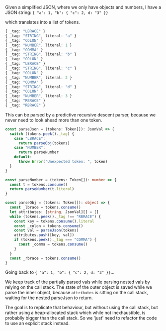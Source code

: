 Given a simplified JSON, where we only have objects and numbers, I have a JSON string:
`{ "a": 1, "b": { "c": 2, d: "3" }}`

which translates into a list of tokens.
```typescript
{ _tag: "LBRACE" }
{ _tag: "STRING", literal: "a" }
{ _tag: "COLON" }
{ _tag: "NUMBER", literal: 1 }
{ _tag: "COMMA" }
{ _tag: "STRING", literal: "b" }
{ _tag: "COLON" }
{ _tag: "LBRACE" }
{ _tag: "STRING", literal: "c" }
{ _tag: "COLON" }
{ _tag: "NUMBER", literal: 2 }
{ _tag: "COMMA" }
{ _tag: "STRING", literal: "d" }
{ _tag: "COLON" }
{ _tag: "NUMBER", literal: 3 }
{ _tag: "RBRACE" }
{ _tag: "RBRACE" }
```

This can be parsed by a predictive recursive descent parser, because we never need to look ahead more than one token.
```typescript
const parseJson = (tokens: Token[]): JsonVal => {
  switch (tokens.peek()._tag) {
    case "LBRACE":
      return parseObj(tokens)
    case "NUMBER":
      return parseNumber
    default:
      throw Error("Unexpected token: ", token)
  }
}

const parseNumber = (tokens: Token[]): number => {
  const t = tokens.consume()
  return parseNumber(t.literal)
}

const parseObj = (tokens: Token[]): object => {
  const _lbrace = tokens.consume()
  let attributes: [string, JsonVal][] = []
  while (tokens.peek()._tag !== "RBRACE") {
    const key = tokens.consume().literal
    const _colon = tokens.consume()
    const val = parseJson(tokens)
    attributes.push([key, val])
    if (tokens.peek()._tag === "COMMA") {
      const _comma = tokens.consume() 
    }
  }
  const _rbrace = tokens.consume()
}
```

Going back to `{ "a": 1, "b": { "c": 2, d: "3" }}`...

We keep track of the partially parsed vals while parsing nested vals by relying on the call stack. The state of the outer object is saved while we parse the inner object, because `attributes` is sitting on the call stack, waiting for the nested parseJson to return. 

The goal is to replicate that behaviour, but without using the call stack, but rather using a heap-allocated stack which while not inexhaustible, is probablly bigger than the call stack. So we ‘just’ need to refactor the code to use an explicit stack instead. 
